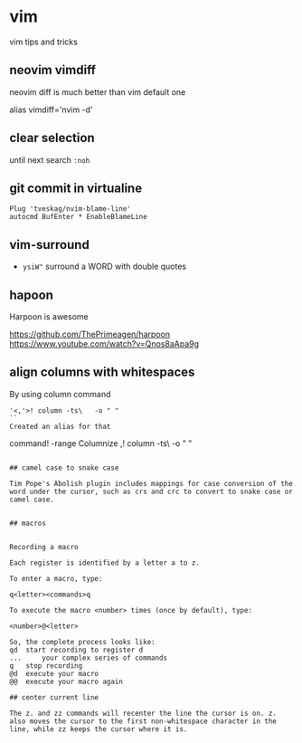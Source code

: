# vim

vim tips and tricks

## neovim vimdiff

neovim diff is much better than vim default one

alias vimdiff='nvim -d'

## clear selection

until next search `:noh`

## git commit in virtualine

```
Plug 'tveskag/nvim-blame-line'
autocmd BufEnter * EnableBlameLine
```

## vim-surround

- `ysiW"` surround a WORD with double quotes

## hapoon

Harpoon is awesome

https://github.com/ThePrimeagen/harpoon
https://www.youtube.com/watch?v=Qnos8aApa9g

## align columns with whitespaces

By using column command

```
'<,'>! column -ts\   -o " "
``
Created an alias for that

```
command! -range Columnize <line1>,<line2>! column -ts\   -o " "
```

## camel case to snake case

Tim Pope's Abolish plugin includes mappings for case conversion of the word under the cursor, such as crs and crc to convert to snake case or camel case.


## macros


Recording a macro

Each register is identified by a letter a to z.

To enter a macro, type:

q<letter><commands>q

To execute the macro <number> times (once by default), type:

<number>@<letter>

So, the complete process looks like:
qd 	start recording to register d
... 	your complex series of commands
q 	stop recording
@d 	execute your macro
@@ 	execute your macro again  

## center current line

The z. and zz commands will recenter the line the cursor is on. z. also moves the cursor to the first non-whitespace character in the line, while zz keeps the cursor where it is.

